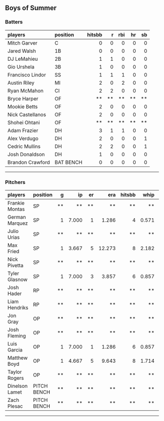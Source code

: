 ## Boys of Summer

### Batters

 
|players          |position  | hitsbb|  r| rbi| hr| sb| 
|:----------------|:---------|------:|--:|---:|--:|--:| 
|Mitch Garver     |C         |      0|  0|   0|  0|  0| 
|Jared Walsh      |1B        |      0|  0|   0|  0|  0| 
|DJ LeMahieu      |2B        |      1|  1|   0|  0|  0| 
|Gio Urshela      |3B        |      1|  0|   0|  0|  0| 
|Francisco Lindor |SS        |      1|  1|   1|  0|  0| 
|Austin Riley     |MI        |      2|  0|   2|  0|  0| 
|Ryan McMahon     |CI        |      2|  2|   0|  0|  0| 
|Bryce Harper     |OF        |     **| **|  **| **| **| 
|Mookie Betts     |OF        |      2|  0|   0|  0|  0| 
|Nick Castellanos |OF        |      2|  0|   0|  0|  0| 
|Shohei Ohtani    |OF        |     **| **|  **| **| **| 
|Adam Frazier     |DH        |      3|  1|   1|  0|  0| 
|Alex Verdugo     |DH        |      2|  0|   0|  0|  1| 
|Cedric Mullins   |DH        |      2|  2|   0|  0|  1| 
|Josh Donaldson   |DH        |      1|  0|   0|  0|  0| 
|Brandon Crawford |BAT BENCH |      0|  0|   0|  0|  0| 

* * *

### Pitchers

 
|players        |position    |  g|    ip| er|    era| hitsbb|  whip| so|  w| sv| 
|:--------------|:-----------|--:|-----:|--:|------:|------:|-----:|--:|--:|--:| 
|Frankie Montas |SP          | **|    **| **|     **|     **|    **| **| **| **| 
|German Marquez |SP          |  1| 7.000|  1|  1.286|      4| 0.571|  7|  0|  0| 
|Julio Urias    |SP          | **|    **| **|     **|     **|    **| **| **| **| 
|Max Fried      |SP          |  1| 3.667|  5| 12.273|      8| 2.182|  7|  0|  0| 
|Nick Pivetta   |SP          | **|    **| **|     **|     **|    **| **| **| **| 
|Tyler Glasnow  |SP          |  1| 7.000|  3|  3.857|      6| 0.857|  8|  0|  0| 
|Josh Hader     |RP          | **|    **| **|     **|     **|    **| **| **| **| 
|Liam Hendriks  |RP          | **|    **| **|     **|     **|    **| **| **| **| 
|Jon Gray       |OP          | **|    **| **|     **|     **|    **| **| **| **| 
|Josh Fleming   |OP          | **|    **| **|     **|     **|    **| **| **| **| 
|Luis Garcia    |OP          |  1| 7.000|  1|  1.286|      6| 0.857|  6|  1|  0| 
|Matthew Boyd   |OP          |  1| 4.667|  5|  9.643|      8| 1.714|  4|  0|  0| 
|Taylor Rogers  |OP          | **|    **| **|     **|     **|    **| **| **| **| 
|Dinelson Lamet |PITCH BENCH | **|    **| **|     **|     **|    **| **| **| **| 
|Zach Plesac    |PITCH BENCH | **|    **| **|     **|     **|    **| **| **| **| 


* * *


